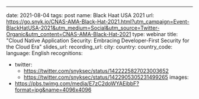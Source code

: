 ---
date: 2021-08-04
tags: post
name: Black Haat USA 2021
url: https://go.snyk.io/CNAS-AMA-Black-Hat-2021.html?utm_campaign=Event-BlackHatUSA-2021&utm_medium=Social&utm_source=Twitter-Organic&utm_content=CNAS-AMA-Black-Hat-2021
type: webinar
title: "Cloud Native Application Security: Embracing Developer-First Security for the Cloud Era"
slides_url: 
recording_url: 
city: 
country: 
country_code: 
language: English
recognitions:
  - twitter:
    - https://twitter.com/snyksec/status/1422225827023003652
    - https://twitter.com/snyksec/status/1422905305231499265
images:
  - https://pbs.twimg.com/media/E7zC2doWYAEibbF?format=jpg&name=4096x4096
